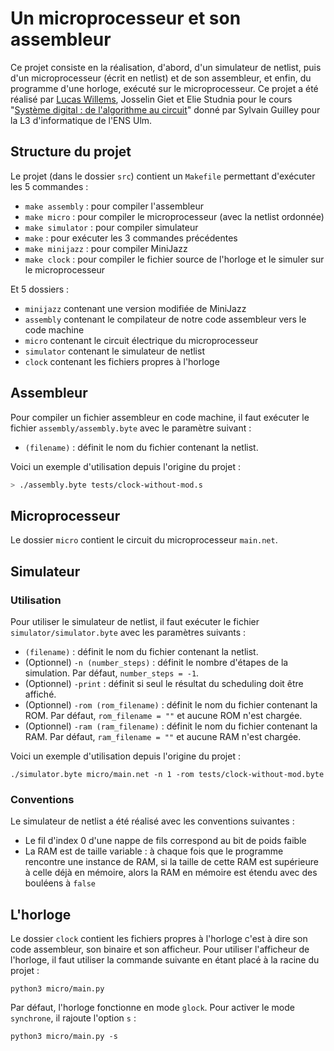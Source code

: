 # Un microprocesseur et son assembleur

Ce projet consiste en la réalisation, d'abord, d'un simulateur de netlist, puis d'un microprocesseur (écrit en netlist) et de son assembleur, et enfin, du programme d'une horloge, exécuté sur le microprocesseur. Ce projet a été réalisé par [Lucas Willems](http://www.lucaswillems.com), Josselin Giet et Elie Studnia pour le cours "[Système digital : de l'algorithme au circuit](http://perso.telecom-paristech.fr/~guilley/ENS/program_2016_2017.html)" donné par Sylvain Guilley pour la L3 d'informatique de l'ENS Ulm.

## Structure du projet

Le projet (dans le dossier `src`) contient un `Makefile` permettant d'exécuter les 5 commandes :
- `make assembly` : pour compiler l'assembleur
- `make micro` : pour compiler le microprocesseur (avec la netlist ordonnée)
- `make simulator` : pour compiler simulateur
- `make` : pour exécuter les 3 commandes précédentes
- `make minijazz` : pour compiler MiniJazz
- `make clock` : pour compiler le fichier source de l'horloge et le simuler sur le microprocesseur

Et 5 dossiers :
- `minijazz` contenant une version modifiée de MiniJazz
- `assembly` contenant le compilateur de notre code assembleur vers le code machine
- `micro` contenant le circuit électrique du microprocesseur
- `simulator` contenant le simulateur de netlist
- `clock` contenant les fichiers propres à l'horloge

## Assembleur

Pour compiler un fichier assembleur en code machine, il faut exécuter le fichier `assembly/assembly.byte` avec le paramètre suivant :

- `(filename)` : définit le nom du fichier contenant la netlist.

Voici un exemple d'utilisation depuis l'origine du projet :

```bash
> ./assembly.byte tests/clock-without-mod.s
```

## Microprocesseur

Le dossier `micro` contient le circuit du microprocesseur `main.net`.

## Simulateur

### Utilisation

Pour utiliser le simulateur de netlist, il faut exécuter le fichier `simulator/simulator.byte` avec les paramètres suivants :

- `(filename)` : définit le nom du fichier contenant la netlist.
- (Optionnel) `-n (number_steps)` : définit le nombre d'étapes de la simulation. Par défaut, `number_steps = -1`.
- (Optionnel) `-print` : définit si seul le résultat du scheduling doit être affiché.
- (Optionnel) `-rom (rom_filename)` : définit le nom du fichier contenant la ROM. Par défaut, `rom_filename = ""` et aucune ROM n'est chargée.
- (Optionnel) `-ram (ram_filename)` : définit le nom du fichier contenant la RAM. Par défaut, `ram_filename = ""` et aucune RAM n'est chargée.

Voici un exemple d'utilisation depuis l'origine du projet :

```
./simulator.byte micro/main.net -n 1 -rom tests/clock-without-mod.byte
```

### Conventions

Le simulateur de netlist a été réalisé avec les conventions suivantes :

- Le fil d'index 0 d'une nappe de fils correspond au bit de poids faible
- La RAM est de taille variable : à chaque fois que le programme rencontre une instance de RAM, si la taille de cette RAM est supérieure à celle déjà en mémoire, alors la RAM en mémoire est étendu avec des bouléens à `false`

## L'horloge

Le dossier `clock` contient les fichiers propres à l'horloge c'est à dire son code assembleur, son binaire et son afficheur. Pour utiliser l'afficheur de l'horloge, il faut utiliser la commande suivante en étant placé à la racine du projet :

```
python3 micro/main.py
```

Par défaut, l'horloge fonctionne en mode `glock`. Pour activer le mode `synchrone`, il rajoute l'option `s` :

```
python3 micro/main.py -s
```